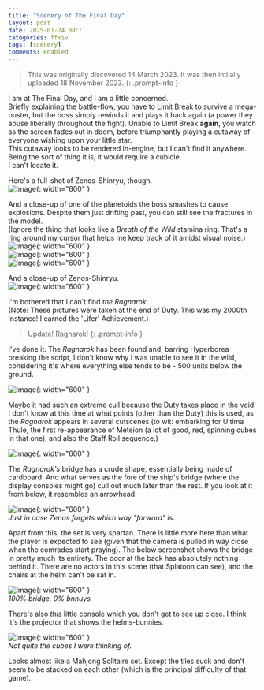 ```yaml
---
title: "Scenery of The Final Day"
layout: post
date: 2025-01-24 08::
categories: ffxiv
tags: [scenery]
comments: enabled
---
```

> This was originally discovered 14 March 2023. It was then intiially uploaded 18 November 2023.
{: .prompt-info }

I am at The Final Day, and I am a little concerned.  
Briefly explaining the battle-flow, you have to Limit Break to survive a mega-buster, but the boss simply rewinds it and plays it back again (a power they abuse liberally throughout the fight). Unable to Limit Break __again__, you watch as the screen fades out in doom, before triumphantly playing a cutaway of everyone wishing upon your little star.  
This cutaway looks to be rendered in-engine, but I can't find it anywhere. Being the sort of thing it is, it would require a cubicle.  
I can't locate it.  

Here's a full-shot of Zenos-Shinryu, though.  
![Image](/Final_Day_1.png){: width="600" }

And a close-up of one of the planetoids the boss smashes to cause explosions. Despite them just drifting past, you can still see the fractures in the model.  
(Ignore the thing that looks like a *Breath of the Wild* stamina ring. That's a ring around my cursor that helps me keep track of it amidst visual noise.)  
![Image](/Final_Day_2.png){: width="600" }  
![Image](/Final_Day_3.png){: width="600" }  
![Image](/Final_Day_4.png){: width="600" } 

And a close-up of Zenos-Shinryu.   
![Image](/Final_Day_5.png){: width="600" }

I'm bothered that I can't find *the Ragnarok*.  
(Note: These pictures were taken at the end of Duty. This was my 2000th Instance! I earned the 'Lifer' Achievement.)

> Update! Ragnarok!
{: .prompt-info }

I've done it. The _Ragnarok_ has been found and, barring Hyperborea breaking the script, I don't know why I was unable to see it in the wild, considering it's where everything else tends to be - 500 units below the ground.

![Image](/Final_Day_Ragnarok_1.jpg){: width="600" }  

Maybe it had such an extreme cull because the Duty takes place in the void. I don't know at this time at what points (other than the Duty) this is used, as the _Ragnarok_ appears in several cutscenes (to wit: embarking for Ultima Thule, the first re-appearance of Meteion (a lot of good, red, spinning cubes in that one), and also the Staff Roll sequence.)  

![Image](/Final_Day_Ragnarok_2.jpg){: width="600" }  

The _Ragnarok's_ bridge has a crude shape, essentially being made of cardboard. And what serves as the fore of the ship's bridge (where the display consoles might go) cull out much later than the rest. If you look at it from below, it resembles an arrowhead.

![Image](/Final_Day_Ragnarok_3.jpg){: width="600" }  
_Just in case Zenos forgets which way "forward" is._

Apart from this, the set is very spartan. There is little more here than what the player is expected to see (given that the camera is pulled in way close when the comrades start praying). The below screenshot shows the bridge in pretty much its entirety. The door at the back has absolutely nothing behind it.
There are no actors in this scene (that Splatoon can see), and the chairs at the helm can't be sat in.

![Image](/Final_Day_Ragnarok_4.jpg){: width="600" }  
_100% bridge. 0% bnnuys._

There's also *this* little console which you don't get to see up close. I think it's the projector that shows the helms-bunnies.

![Image](/Final_Day_Ragnarok_4.jpg){: width="600" }  
_Not quite the cubes I were thinking of._

Looks almost like a Mahjong Solitaire set. Except the tiles suck and don't seem to be stacked on each other (which is the principal difficulty of that game).